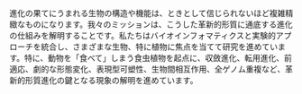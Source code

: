 進化の果てにうまれる生物の構造や機能は、ときとして信じられないほど複雑精緻なものになります。我々のミッションは、こうした革新的形質に通底する進化の仕組みを解明することです。私たちはバイオインフォマティクスと実験的アプローチを統合し、さまざまな生物、特に植物に焦点を当てて研究を進めています。特に、動物を「食べて」しまう食虫植物を起点に、収斂進化、転用進化、前適応、劇的な形態変化、表現型可塑性、生物間相互作用、全ゲノム重複など、革新的形質進化の鍵となる現象の解明を進めています。